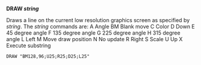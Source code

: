 **DRAW *string***

Draws a line on the current low resolution graphics screen as specified by *string*.  The *string* commands are:
  A   Angle
  BM  Blank move
  C   Color
  D   Down
  E   45 degree angle
  F   135 degree angle
  G   225 degree angle
  H   315 degree angle
  L   Left
  M   Move draw position
  N   No update
  R   Right
  S   Scale
  U   Up
  X   Execute substring

```ecb2
DRAW "BM128,96;U25;R25;D25;L25"
```

